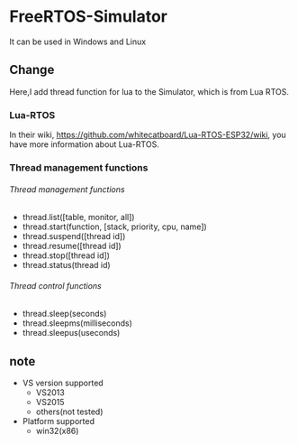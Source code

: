 # FreeRTOS-Simulator
It can be used in Windows and Linux

## Change
Here,I add thread function for lua to the Simulator, which is from Lua RTOS.

### Lua-RTOS
In their wiki, https://github.com/whitecatboard/Lua-RTOS-ESP32/wiki, you have more information about Lua-RTOS.

### Thread management functions
###### Thread management functions
* thread.list([table, monitor, all])
* thread.start(function, [stack, priority, cpu, name])
* thread.suspend([thread id])
* thread.resume([thread id])
* thread.stop([thread id])
* thread.status(thread id)

###### Thread control functions
* thread.sleep(seconds)
* thread.sleepms(milliseconds)
* thread.sleepus(useconds)

## note
* VS version supported
	* VS2013
	* VS2015
	* others(not tested)
* Platform supported
	* win32(x86)


